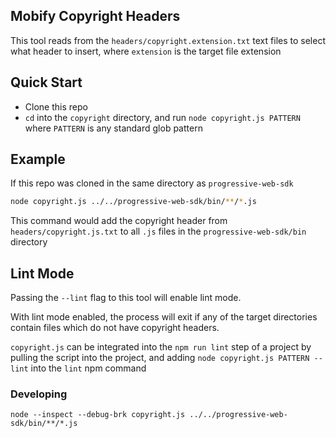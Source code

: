 ## Mobify Copyright Headers

This tool reads from the `headers/copyright.extension.txt` text files to select what header to insert, where `extension` is the target file extension

## Quick Start

- Clone this repo
- `cd` into the `copyright` directory, and run `node copyright.js PATTERN` where `PATTERN` is any standard glob pattern

## Example

If this repo was cloned in the same directory as `progressive-web-sdk`

```bash
node copyright.js ../../progressive-web-sdk/bin/**/*.js
```

This command would add the copyright header from `headers/copyright.js.txt` to all `.js` files in the  `progressive-web-sdk/bin` directory

## Lint Mode

Passing the `--lint` flag to this tool will enable lint mode.

With lint mode enabled, the process will exit if any of the target directories contain files which do not have copyright headers.

`copyright.js` can be integrated into the `npm run lint` step of a project by pulling the script into the project, and adding `node copyright.js PATTERN --lint` into the `lint` npm command

### Developing

`node --inspect --debug-brk copyright.js ../../progressive-web-sdk/bin/**/*.js`
